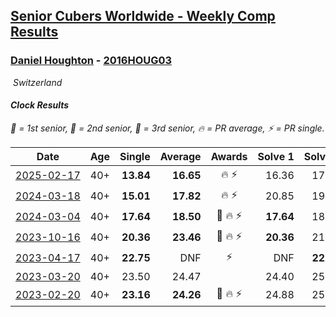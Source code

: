 <style>table {white-space: nowrap;}</style>
<link rel="stylesheet" type="text/css" href="/scw-comp/css/flags.css" />

## [Senior Cubers Worldwide - Weekly Comp Results](/scw-comp/results/)
### [Daniel Houghton](README.md) - [2016HOUG03](https://www.worldcubeassociation.org/persons/2016HOUG03?event=clock)

<i class="flag flag-CH" />&nbsp;Switzerland

#### Clock Results

<span style="white-space: nowrap;">🥇 = 1st senior</span>, <span style="white-space: nowrap;">🥈 = 2nd senior</span>, <span style="white-space: nowrap;">🥉 = 3rd senior</span>, <span style="white-space: nowrap;">🔥 = PR average</span>, <span style="white-space: nowrap;">⚡ = PR single</span>.

| Date | Age | Single | Average | Awards | Solve 1 | Solve 2 | Solve 3 | Solve 4 | Solve 5 | Video |
| :--: | :--: | --: | --: | :--: | --: | --: | --: | --: | --: | :-- |
| [2025-02-17](../../results/2025-02-17/clock.md) | 40+ | **13.84** | **16.65** | 🔥 ⚡ | 16.36 | 17.14 | 16.44 | 21.17 | **13.84** | [Desktop](https://www.facebook.com/events/3910571685857249/permalink/3916450501936034) / [Mobile](https://m.facebook.com/events/3910571685857249?view=permalink&id=3916450501936034) |
| [2024-03-18](../../results/2024-03-18/clock.md) | 40+ | **15.01** | **17.82** | 🔥 ⚡ | 20.85 | 19.05 | 17.50 | **15.01** | 16.91 | [Desktop](https://www.facebook.com/events/424084876660275/permalink/431793925889370) / [Mobile](https://m.facebook.com/events/424084876660275?view=permalink&id=431793925889370) |
| [2024-03-04](../../results/2024-03-04/clock.md) | 40+ | **17.64** | **18.50** | 🥉 🔥 ⚡ | **17.64** | 18.33 | 18.00 | 20.10 | 19.17 | [Desktop](https://www.facebook.com/events/424128753424901/permalink/430588736112236) / [Mobile](https://m.facebook.com/events/424128753424901?view=permalink&id=430588736112236) |
| [2023-10-16](../../results/2023-10-16/clock.md) | 40+ | **20.36** | **23.46** | 🥈 🔥 ⚡ | **20.36** | 21.57 | 30.34 | 24.08 | 24.72 | [Desktop](https://www.facebook.com/events/1393317244902153/permalink/1399784787588732) / [Mobile](https://m.facebook.com/events/1393317244902153?view=permalink&id=1399784787588732) |
| [2023-04-17](../../results/2023-04-17/clock.md) | 40+ | **22.75** | DNF | ⚡ | DNF | **22.75** | DNF | 31.24 | 24.44 | [Desktop](https://www.facebook.com/events/238970528738328/permalink/246934007941980) / [Mobile](https://m.facebook.com/events/238970528738328?view=permalink&id=246934007941980) |
| [2023-03-20](../../results/2023-03-20/clock.md) | 40+ | 23.50 | 24.47 |  | 24.40 | 25.15 | 28.33 | 23.87 | 23.50 | [Desktop](https://www.facebook.com/events/171663595723883/permalink/176301228593453) / [Mobile](https://m.facebook.com/events/171663595723883?view=permalink&id=176301228593453) |
| [2023-02-20](../../results/2023-02-20/clock.md) | 40+ | **23.16** | **24.26** | 🥉 🔥 ⚡ | 24.88 | 25.60 | **23.16** | 23.69 | 24.22 | [Desktop](https://www.facebook.com/events/902902514362571/permalink/908312720488217) / [Mobile](https://m.facebook.com/events/902902514362571?view=permalink&id=908312720488217) |


<!-- Global site tag (gtag.js) - Google Analytics -->
<script async src="https://www.googletagmanager.com/gtag/js?id=UA-86348435-3"></script>
<script>window.dataLayer = window.dataLayer || []; function gtag() {dataLayer.push(arguments);} gtag('js', new Date()); gtag('config', 'UA-86348435-3');</script>
